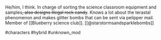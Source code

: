 He/him, I think. In charge of sorting the science classroom equipment and samples~~, also designs illegal rock candy~~. Knows a lot about the terastal phenomenon and makes glitter bombs that can be sent via pelipper mail. Member of [[Blueberry science club]]. [[@starstormsandsparklebombs]]

#characters #hybrid #unknown_mod 